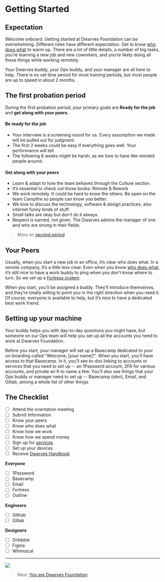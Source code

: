 # Getting Started

## Expectation

Welcome onboard. Getting started at Dwarves Foundation can be overwhelming. Different roles have different expectation. Get to know [who does what](who-does-what.md) to warm up. There are a lot of little details, a number of big tasks, you’re learning a new job and new coworkers, and you’re likely doing all these things while working remotely. 

Your Dwarves buddy, your Ops buddy, and your manager are all here to help. There is no set time period for most training periods, but most people are up to speed in about 2 months.

## The first probation period

During the first probation period, your primary goals are **Ready for the job** and **get along with your peers.**

#### Be ready for the job

- Your interview is a screening round for us. Every assumption we made will be pulled out for judgment.
- The first 2 weeks could be easy if everything goes well. Your performance will tell.
- The following 6 weeks might be harsh, as we love to have like-minded people around.

#### Get along with your peers

- Learn & adapt to how the team behaves through the Culture section.
- It’s essential to check out those books: Remote & Rework
- We work remotely. It could be hard to know the others. Be open on the team Campfire so people can know you better.
- We love to discuss the technology, software & design practices, also internet funny kinds of stuff.
- Small talks are okay but don’t do it always.
- Respect is earned, not given. The Dwarves admire the manager of one and who are strong in their fields.

> More on [second period](routine.md)

## Your Peers
Usually, when you start a new job in an office, it’s clear who does what. In a remote company, it’s a little less clear. Even when you know [who does what](who-does-what.md), it’s still nice to have a work buddy to ping when you don’t know where to turn. So we set up a [Fortress system](https://fort.dwarves.foundation). 

When you start, you’ll be assigned a buddy. They’ll introduce themselves, and they’re totally willing to point you in the right direction when you need it. Of course, everyone is available to help, but it’s nice to have a dedicated best work friend.

## Setting up your machine
Your buddy helps you with day-to-day questions you might have, but someone on our Ops team will help you set up all the accounts you need to work at Dwarves Foundation. 

Before you start,  your manager will set up a Basecamp dedicated to your on-boarding called "Welcome, [your name]!". When you start, you'll have access to that Basecamp. In it, you'll see to-dos linking to accounts or services that you need to set up -- an 1Password account, 2FA for various accounts, and private wi-fi to name a few. You'll also see things that your Ops buddy or manager need to set up -- Basecamp (obvi), Email, and Gitlab, among a whole list of other things. 

## The Checklist

- [ ] Attend the orientation meeting
- [ ] Submit Information
- [ ] Know your peers
- [ ] Know who does what
- [ ] Know how we work
- [ ] Know how we spend money
- [ ] Sign up for [services](tools-and-systems.md) 
- [ ] Set up your devices
- [ ] Receive [Dwarves Handbook](https://github.com/dwarvesf/handbook)

**Everyone**

- [ ] 1Password
- [ ] Basecamp
- [ ] Email
- [ ] Fortress
- [ ] Outline

**Engineers**

- [ ] Github
- [ ] Gitlab

**Designers**

- [ ] Dribbble
- [ ] Figma
- [ ] Whimsical

---

![](/img/dwarves.png)

> Next: [You are Dwarves Foundation](dwarves-foundation-is-you.md)
